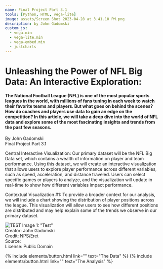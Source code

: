 ```yaml
---
name: Final Project Part 3.1
tools: [Python, HTML, vega-lite]
image: assets/Screen Shot 2023-04-28 at 3.41.10 PM.png
description: by John Gadomski
custom_js:
  - vega.min
  - vega-lite.min
  - vega-embed.min
  - justcharts
---
```



# Unleashing the Power of NFL Big Data: An Interactive Exploration:
#### The National Football League (NFL) is one of the most popular sports leagues in the world, with millions of fans tuning in each week to watch their favorite teams and players. But what goes on behind the scenes? How do coaches and players use data to gain an edge on the competition? In this article, we will take a deep dive into the world of NFL data and explore some of the most fascinating insights and trends from the past few seasons.
By John Gadomski <br />
Final Project Part 3.1


Central Interactive Visualization: 
Our primary dataset will be the NFL Big Data set, which contains a wealth of information on player and team performance. Using this dataset, we will create an interactive visualization that allows users to explore player performance across different variables, such as speed, acceleration, and distance traveled. Users can select specific games or players to analyze, and the visualization will update in real-time to show how different variables impact performance.

Contextual Visualization #1: 
To provide a broader context for our analysis, we will include a chart showing the distribution of player positions across the league. This visualization will allow users to see how different positions are distributed and may help explain some of the trends we observe in our primary dataset. 

![TEST](/assets/chart1.png)
Image 1: "Test" <br />
Creator: John Gadomski <br />
Credit: NPS/Eret <br />
Source:  <br />
License: Public Domain <br />

{% include elements/button.html link="" text="The Data" %}
{% include elements/button.html link="" text="The Analysis" %}
